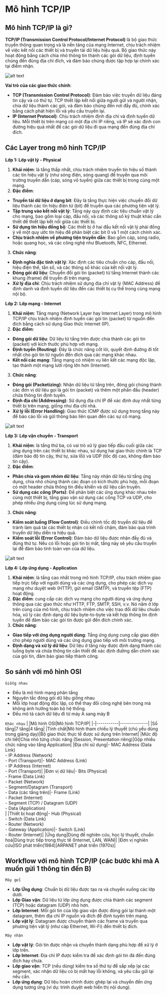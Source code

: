 # Mô hình TCP/IP
## Mô hình TCP/IP là gì?
**TCP/IP (Transmission Control Protocol/Internet Protocol)** là bộ giao thức truyền thông quan trọng và là nền tảng của mạng Internet, chịu trách nhiệm về việc kết nối các thiết bị và truyền tải dữ liệu hiệu quả. Bộ giao thức này hoạt động bằng cách chia nhỏ thông tin thành các gói dữ liệu, định tuyến chúng đến đúng địa chỉ đích, và đảm bảo chúng được tập hợp lại chính xác tại điểm nhận.

![alt text](../images/TCPIPmodel.jpg)

**Vai trò của các giao thức chính**:
- **TCP (Transmission Control Protocol)**: Đảm bảo việc truyền dữ liệu đáng tin cậy và có thứ tự. TCP thiết lập kết nối giữa người gửi và người nhận, chia dữ liệu thành các gói, và đảm bảo chúng đến nơi đầy đủ, chính xác bằng cách phát hiện lỗi và yêu cầu truyền lại.
- **IP (Internet Protocol)**: Chịu trách nhiệm định địa chỉ và định tuyến dữ liệu. Mỗi thiết bị trên mạng có một địa chỉ IP riêng, và IP sẽ xác định con đường hiệu quả nhất để các gói dữ liệu đi qua mạng đến đúng địa chỉ đích.
## Các Layer trong mô hình TCP/IP
**Lớp 1: Lớp vật lý - Physical**
1. **Khái niệm**: là tầng thấp nhất, chịu trách nhiệm truyền tín hiệu số thành các tín hiệu vật lý (như sóng điện, sóng quang) để truyền qua môi trường truyền dẫn (cáp, sóng vô tuyến) giữa các thiết bị trong cùng một mạng.
2. **Đặc điểm**:
- **Truyền tải dữ liệu ở dạng bit**: Đây là tầng thực hiện việc chuyển đổi dữ liệu thành các tín hiệu điện tử (bit) để truyền qua các phương tiện vật lý. 
- **Tập trung vào kết nối vật lý**: Tầng này quy định các tiêu chuẩn vật lý cho mạng, bao gồm loại cáp, đầu nối, và các thông số kỹ thuật khác cần thiết để thiết lập kết nối giữa các thiết bị. 
- **Sử dụng tín hiệu đồng bộ**: Các thiết bị ở hai đầu kết nối vật lý phải đồng ý về một quy ước tín hiệu để phân biệt các bit 0 và 1 một cách chính xác.
- **Chịu trách nhiệm về phương tiện truyền dẫn**: Bao gồm cáp, sóng radio, hoặc quang học, và các công nghệ như Bluetooth, NFC, Ethernet.
3. **Chức năng**:
- **Định nghĩa đặc tính vật lý**: Xác định các tiêu chuẩn cho cáp, đầu nối, hiệu điện thế, tần số, và các thông số khác của kết nối vật lý.
- **Đóng gói dữ liệu**: Chuyển đổi gói tin (packet) từ tầng Internet thành các khung (frame) để truyền đi trên mạng.
- **Xử lý địa chỉ**: Chịu trách nhiệm sử dụng địa chỉ vật lý (MAC Address) để định danh và định tuyến dữ liệu đến các thiết bị cụ thể trong cùng mạng nội bộ.

**Lớp 2: Lớp mạng - Internet**
1. **Khái niệm**: Tầng mạng (Network Layer hay Internet Layer) trong mô hình TCP/IP chịu trách nhiệm định tuyến các gói tin (packet) từ nguồn đến đích bằng cách sử dụng Giao thức Internet (IP).
2. **Đặc điểm**:
- **Đóng gói dữ liệu**: Dữ liệu từ tầng trên được chia thành các gói tin (packet) với kích thước phù hợp với mạng.
- **Định tuyến (Routing)**: Đây là chức năng cốt lõi, quyết định đường đi tốt nhất cho gói tin từ nguồn đến đích qua các mạng khác nhau.
- **Kết nối các mạng**: Tầng mạng có nhiệm vụ liên kết các mạng độc lập, tạo thành một mạng lưới rộng lớn hơn (Internet).
3. **Chức năng**:
- **Đóng gói (Packetizing)**: Nhận dữ liệu từ tầng trên, đóng gói chúng thành các đơn vị dữ liệu gọi là gói tin (packet) và thêm một phần đầu (header) chứa thông tin định tuyến.
- **Định địa chỉ (Addressing)**: Sử dụng địa chỉ IP để xác định duy nhất từng thiết bị trên mạng, giống như địa chỉ nhà.
- **Xử lý lỗi (Error Handling)**: Giao thức ICMP được sử dụng trong tầng này để báo cáo lỗi và gửi thông báo liên quan đến các sự cố mạng.

![alt text](../images/Internet.jpg)

**Lớp 3: Lớp vận chuyển - Transport**
1. **Khái niệm**: là tầng thứ ba, có vai trò xử lý giao tiếp đầu cuối giữa các ứng dụng trên các thiết bị khác nhau, sử dụng hai giao thức chính là TCP (đảm bảo độ tin cậy, thứ tự, sửa lỗi) và UDP (tốc độ cao, không đảm bảo tin cậy).
2. **Đặc điểm**:
- **Phân chia và gom nhóm dữ liệu**: Tầng này nhận dữ liệu từ tầng ứng dụng, chia nhỏ chúng thành các đoạn có kích thước phù hợp, mỗi đoạn có một header chứa thông tin điều khiển và dữ liệu cần truyền.
- **Sử dụng các cổng (Ports)**: Để phân biệt các ứng dụng khác nhau trên cùng một thiết bị, tầng giao vận sử dụng các cổng TCP và UDP, cho phép nhiều ứng dụng cùng lúc sử dụng mạng.
3. **Chức năng**:
- **Kiểm soát luồng (Flow Control)**: Điều chỉnh tốc độ truyền dữ liệu để tránh làm quá tải các thiết bị nhận có kết nối chậm, đảm bảo quá trình truyền dữ liệu diễn ra hiệu quả.
- **Kiểm soát lỗi (Error Control)**: Đảm bảo dữ liệu được nhận đầy đủ và đúng thứ tự. Nếu có lỗi hoặc gói tin bị mất, tầng này sẽ yêu cầu truyền lại để đảm bảo tính toàn vẹn của dữ liệu.

![alt text](../images/Transport.jpg)

**Lớp 4: Lớp ứng dụng - Application**
1. **Khái niệm**: là tầng cao nhất trong mô hình TCP/IP, chịu trách nhiệm giao tiếp trực tiếp với người dùng và các ứng dụng, cho phép các dịch vụ mạng như duyệt web (HTTP), gửi email (SMTP), và truyền tệp (FTP) hoạt động.
2. **Đặc điểm**: cung cấp các dịch vụ mạng cho người dùng và ứng dụng thông qua các giao thức như HTTP, FTP, SMTP, SSH, v.v. Nó nằm ở lớp trên cùng của mô hình, chịu trách nhiệm cho việc trao đổi dữ liệu chuẩn hóa, xử lý các định dạng dữ liệu byte-to-byte và kết hợp thông tin định tuyến để đảm bảo các gói tin được gửi đến đích chính xác.
3. **Chức năng**:
- **Giao tiếp với ứng dụng người dùng**: Tầng ứng dụng cung cấp giao diện cho phép người dùng và các ứng dụng giao tiếp với môi trường mạng.
- **Định dạng và xử lý dữ liệu**: Dữ liệu ở tầng này được định dạng thành các luồng byte và chứa thông tin cần thiết để xác định đường dẫn chính xác của gói tin, đảm bảo giao tiếp thành công.
## So sánh với mô hình OSI
`Giống nhau`
- Đều là mô hình mạng phân tầng
- Nguyên tắc đóng gói dữ liệu giống nhau
- Mỗi lớp hoạt động độc lập, có thể thay đổi công nghệ bên trong mà không ảnh hưởng toàn bộ hệ thống.
- Đều mô tả cách dữ liệu đi từ máy A sang máy B

`Khác nhau`
| |Mô hình OSI|Mô hình TCP/IP|
|-|-----------|--------------|
|Số tầng|7 tầng|4 tầng|
|Tính chất|Mô hình tham chiếu lý thuyết (chủ yếu dùng trong giảng dạy)|Bộ giao thức thực tế được sử dụng trên Internet|
|Mức độ chi tiết|Chia nhỏ từng chức năng (Session, Presentation riêng)|Gộp nhiều chức năng vào tầng Application|
|Địa chỉ sử dụng|- MAC Address (Data Link)<br>- IP Address (Network)<br>- Port (Transport)|- MAC Address (Link)<br>- IP Address (Internet)<br>- Port (Transport)|
|Đơn vị dữ liệu|- Bits (Physical)<br>- Frame (Data Link)<br>- Packet (Network)<br>- Segment/Datagram (Transport)<br>- Data (các tầng trên)|- Frame (Link)<br>- Packet (Internet)<br>- Segment (TCP) / Datagram (UDP)<br>- Data (Application)<br>|
|Thiết bị hoạt động|- Hub (Physical)<br>- Switch (Data Link)<br>- Router (Network)<br>- Gateway (Application)|- Switch (Link)<br>- Router (Internet)|
|Ứng dụng|Dùng để nghiên cứu, học lý thuyết, chuẩn hoá|Dùng trực tiếp trong thực tế (Internet, LAN, WAN)|
|Đơn vị nghiên cứu|ISO phát triển(1984)|ARPANET phát triển (1970s)|
 

## Workflow với mô hình TCP/IP (các bước khi mà A muốn gửi 1 thông tin đến B)

`Máy gửi`

- **Lớp Ứng dụng**: Chuẩn bị dữ liệu được tạo ra và chuyển xuống các lớp dưới.
- **Lớp Giao vận**: Dữ liệu từ lớp ứng dụng được chia thành các segment (TCP) hoặc datagram (UDP) nhỏ hơn.
- **Lớp Internet**: Mỗi gói tin của lớp giao vận được đóng gói lại thành một datagram, thêm địa chỉ IP nguồn và đích để định tuyến trên mạng. 
- **Lớp vật lý**: Datagram được chuyển thành các frame và truyền qua phương tiện vật lý (như cáp Ethernet, Wi-Fi) đến thiết bị đích.

`Máy nhận`

- **Lớp vật lý**: Gói tin được nhận và chuyển thành dạng phù hợp để xử lý ở lớp trên.
- **Lớp Internet**: Địa chỉ IP được kiểm tra để xác định gói tin đã đến đúng đích hay chưa.
- **Lớp giao vận**: TCP (nếu dùng) kiểm tra số thứ tự để sắp xếp lại các segment, xác nhận dữ liệu có bị mất hay lỗi không, và yêu cầu gửi lại nếu cần.
- **Lớp ứng dụng**: Dữ liệu hoàn chỉnh được ghép lại và chuyển đến ứng dụng tương ứng (ví dụ: trình duyệt web hiển thị nội dung).
